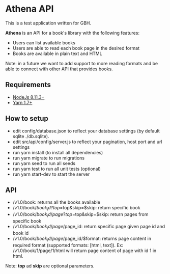 # Athena API

This is a test application written for GBH.

**Athena** is an API for a book's library with the following features:

- Users can list available books
- Users are able to read each book page in the desired format
- Books are available in plain text and HTML

Note: in a future we want to add support to more reading formats and be able to connect with other API that provides books.

## Requirements

- [NodeJs 8.11.3+](https://nodejs.org/en/download/)
- [Yarn 1.7+](https://yarnpkg.com/en/docs/install)

## How to setup

- edit config/database.json to reflect your database settings (by default sqlite ./db.sqlite).
- edit src/api/config/server.js to reflect your pagination, host port and url settings
- run yarn install (to install all dependencies)
- run yarn migrate to run migrations
- run yarn seed to run all seeds
- run yarn test to run all unit tests (optional)
- run yarn start-dev to start the server

## API

- /v1.0/book: returns all the books available
- /v1.0/book/$book_id?top=$top&skip=$skip: return specific book
- /v1.0/book/$book_id/page?top=$top&skip=$skip: return pages from specific book
- /v1.0/book/$book_id/page/$page_id: return specific page given page id and book id
- /v1.0/book/$book_id/page/$page_id/$format: returns page content in required format (supported formats: [html, text]). Ex: /v1.0/book/1/page/1/html will return page content of page with id 1 in html.

Note: **top** ad **skip** are optional parameters.
